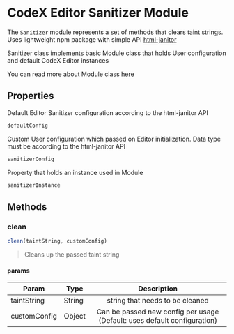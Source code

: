 # CodeX Editor Sanitizer Module

The `Sanitizer` module represents a set of methods that clears taint strings.
Uses lightweight npm package with simple API [html-janitor](https://www.npmjs.com/package/html-janitor)
 
Sanitizer class implements basic Module class that holds User configuration
and default CodeX Editor instances

You can read more about Module class [here]()

## Properties

Default Editor Sanitizer configuration according to the html-janitor API
```javascript
defaultConfig
```

Custom User configuration which passed on Editor initialization. Data type must be according to the html-janitor API
```javascript
sanitizerConfig
```


Property that holds an instance used in Module
```javascript
sanitizerInstance
```

## Methods 

### clean

```javascript
clean(taintString, customConfig)
```

> Cleans up the passed taint string
 
#### params

| Param        | Type | Description|
| -------------|------ |:-------------:|
| taintString  | String | string that needs to be cleaned|
| customConfig | Object | Can be passed new config per usage (Default: uses default configuration)|

